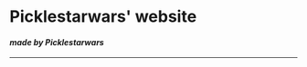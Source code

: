 # Picklestarwars' website
#### _made by Picklestarwars_
___________________________________________________
      
